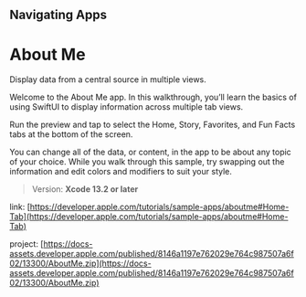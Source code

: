 ## Navigating Apps
# About Me

Display data from a central source in multiple views.

Welcome to the About Me app. In this walkthrough, you’ll learn the basics of using SwiftUI to display information across multiple tab views.

Run the preview and tap to select the Home, Story, Favorites, and Fun Facts tabs at the bottom of the screen.

You can change all of the data, or content, in the app to be about any topic of your choice. While you walk through this sample, try swapping out the information and edit colors and modifiers to suit your style.

> Version: **Xcode 13.2 or later**

link: [https://developer.apple.com/tutorials/sample-apps/aboutme#Home-Tab](https://developer.apple.com/tutorials/sample-apps/aboutme#Home-Tab)

project: [https://docs-assets.developer.apple.com/published/8146a1197e762029e764c987507a6f02/13300/AboutMe.zip](https://docs-assets.developer.apple.com/published/8146a1197e762029e764c987507a6f02/13300/AboutMe.zip)
